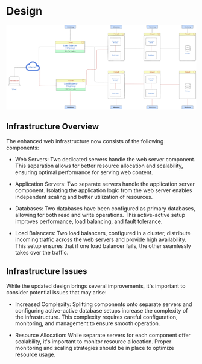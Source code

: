 # Design

![Design](./images/3-scale_up.png)

## Infrastructure Overview

The enhanced web infrastructure now consists of the following components:

- Web Servers: Two dedicated servers handle the web server component. This separation allows for better resource allocation and scalability, ensuring optimal performance for serving web content.

- Application Servers: Two separate servers handle the application server component. Isolating the application logic from the web server enables independent scaling and better utilization of resources.

- Databases: Two databases have been configured as primary databases, allowing for both read and write operations. This active-active setup improves performance, load balancing, and fault tolerance.

- Load Balancers: Two load balancers, configured in a cluster, distribute incoming traffic across the web servers and provide high availability. This setup ensures that if one load balancer fails, the other seamlessly takes over the traffic.

## Infrastructure Issues

While the updated design brings several improvements, it's important to consider potential issues that may arise:

- Increased Complexity: Splitting components onto separate servers and configuring active-active database setups increase the complexity of the infrastructure. This complexity requires careful configuration, monitoring, and management to ensure smooth operation.

- Resource Allocation: While separate servers for each component offer scalability, it's important to monitor resource allocation. Proper monitoring and scaling strategies should be in place to optimize resource usage.
